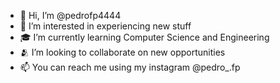 - 👋 Hi, I’m @pedrofp4444
- 👀 I’m interested in experiencing new stuff
- 🎓 I’m currently learning Computer Science and Engineering
- 🫂 I’m looking to collaborate on new opportunities
- 📫 You can reach me using my instagram @pedro_.fp

<!---
pedrofp4444/pedrofp4444 is a ✨ special ✨ repository because its `README.md` (this file) appears on your GitHub profile.
You can click the Preview link to take a look at your changes.
--->
